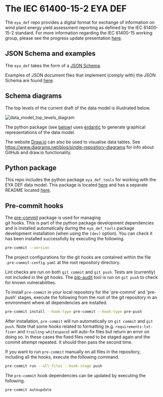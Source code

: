 # The IEC 61400-15-2 EYA DEF

The `eya_def` repo provides a digital format for exchange of information
on wind plant energy yield assessment reporting as defined by the
IEC 61400-15-2 standard. For more information regarding the IEC 61400-15
working group, please see the progress update presentation
[here](https://zenodo.org/record/3952717).

## JSON Schema and examples

The `eya_def` takes the form of a [JSON Schema](
json_schema/iec_61400-15-2_eya_def.schema.json).

Examples of JSON document files that implement (comply with) the JSON
Schema are found [here](json_schema/examples).

## Schema diagrams

The top levels of the current draft of the data model is illustrated
below.

  ![data_model_top_levels_diagram](https://github.com/IEC-61400-15/energy_yield_reporting_DEF/blob/main/eya_def_top_level.svg)

The python package (see [below](#python-package)) uses [erdantic](
https://erdantic.drivendata.org/stable/) to generate graphical
representations of the data model.

The website [Draw.io](https://draw.io) can also be used to visualise
data tables. See https://www.diagrams.net/blog/single-repository-diagrams
for info about GitHub and draw.io functionality.

## Python package

This repo includes the python package `eya_def_tools` for working with
the EYA DEF data model. This package is located [here](eya_def_tools)
and has a separate README located [here](eya_def_tools/README.md).

## Pre-commit hooks

The [pre-commit](https://pre-commit.com/) package is used for managing  
git hooks. This is part of the python package development dependencies
and is installed automatically during the `eya_def_tools` package
development installation (when using the `[dev]` option). You can check
it has been installed successfully by executing the following.

```bash
pre-commit --version
```

The project configurations for the git hooks are contained within the
file `.pre-commit-config.yaml` at the root repository directory.

Lint checks are run on both `git commit` and `git push`. Tests  are
(currently) not included in the git hooks. The [pip-audit](
https://github.com/pypa/pip-audit) tool is run on `git push` to check
for known vulnerabilities.

To install `pre-commit` in your local repository for the 'pre-commit'
and 'pre-push' stages, execute the following from the root of the git
repository in an environment where all dependencies are installed.

```bash
pre-commit install --hook-type pre-commit --hook-type pre-push
```

After installation, `pre-commit` will run automatically on `git commit`
and `git push`. Note that some hooks related to formatting (e.g.
`requirements-txt-fixer` and `trailing-whitespace`) will auto-fix files
but return an error on doing so. In these cases the fixed files need to
be staged again and the commit attempt repeated. It should then pass the
second time.

If you want to run `pre-commit` manually on all files in the repository,
including all the hooks, execute the following command.

```bash
pre-commit run --all-files --hook-stage push
```

The `pre-commit` hook dependencies can be updated by executing the
following.

```bash
pre-commit autoupdate
```
